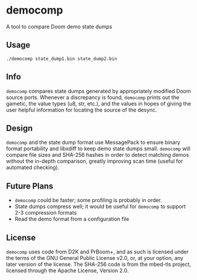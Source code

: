 # democomp

A tool to compare Doom demo state dumps

## Usage

`./democomp state_dump1.bin state_dump2.bin`

## Info

`democomp` compares state dumps generated by appropriately modified Doom source
ports.  Whenever a discrepancy is found, `democomp` prints out the gametic, the
value types (u8, str, etc.), and the values in hopes of giving the user helpful
information for locating the source of the desync.

## Design

`democomp` and the state dump format use MessagePack to ensure binary format
portability and libxdiff to keep demo state dumps small.  `democomp` will
compare file sizes and SHA-256 hashes in order to detect matching demos without
the in-depth comparison, greatly improving scan time (useful for automated
checking).

## Future Plans

- `democomp` could be faster; some profiling is probably in order.
- State dumps compress well; it would be useful for `democomp` to support 2-3
  compression formats
- Read the demo format from a configuration file

## License

`democomp` uses code from D2K and PrBoom+, and as such is licensed under the
terms of the GNU General Public License v2.0, or, at your option, any later
version of the license.  The SHA-256 code is from the mbed-tls project,
licensed through the Apache License, Version 2.0.

